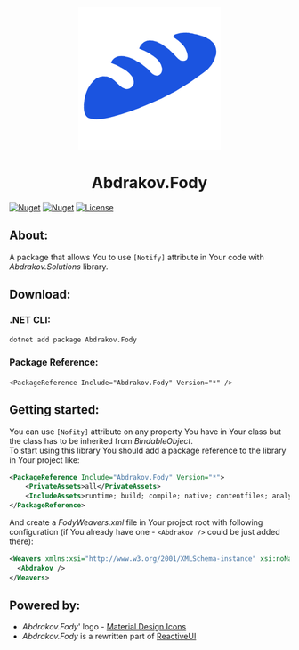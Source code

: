 <p align="center">
  <a href="https://robocadsim.readthedocs.io/en/latest/index.html">
    <img src="https://raw.githubusercontent.com/CADindustries/container/main/logos/baguette-custom.png" alt="Abdrakov.Solutions logo" width="256" height="256">
  </a>
</p>
<h1 align="center">Abdrakov.Fody</h1>  

[![Nuget](https://img.shields.io/nuget/v/Abdrakov.Fody.svg)](http://nuget.org/packages/Abdrakov.Fody)
[![Nuget](https://img.shields.io/nuget/dt/Abdrakov.Fody.svg)](http://nuget.org/packages/Abdrakov.Fody)
[![License](https://img.shields.io/badge/license-MIT-blue.svg)](https://github.com/CrackAndDie/Abdrakov.Fody/blob/main/LICENSE)

<h2>About:</h2>  

A package that allows You to use ```[Notify]``` attribute in Your code with *Abdrakov.Solutions* library. 

<h2>Download:</h2>  

<h3>.NET CLI:</h3>  

```dotnet add package Abdrakov.Fody```

<h3>Package Reference:</h3>  

```<PackageReference Include="Abdrakov.Fody" Version="*" />```   

<h2>Getting started:</h2>  

You can use ```[Nofity]``` attribute on any property You have in Your class but the class has to be inherited from *BindableObject*.  
To start using this library You should add a package reference to the library in Your project like:
```xml
<PackageReference Include="Abdrakov.Fody" Version="*">
    <PrivateAssets>all</PrivateAssets>
    <IncludeAssets>runtime; build; compile; native; contentfiles; analyzers; buildtransitive</IncludeAssets>
</PackageReference>
```
And create a *FodyWeavers.xml* file in Your project root with following configuration (if You already have one - ```<Abdrakov />``` could be just added there):
```xml
<Weavers xmlns:xsi="http://www.w3.org/2001/XMLSchema-instance" xsi:noNamespaceSchemaLocation="FodyWeavers.xsd">
  <Abdrakov />
</Weavers>
```

<h2>Powered by:</h2>  

- *Abdrakov.Fody*' logo - [Material Design Icons](https://materialdesignicons.com/)
- *Abdrakov.Fody* is a rewritten part of [ReactiveUI](https://github.com/reactiveui/ReactiveUI)
